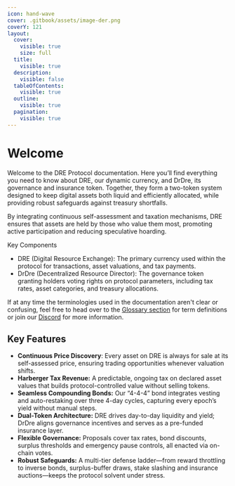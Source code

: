 ```yaml
---
icon: hand-wave
cover: .gitbook/assets/image-der.png
coverY: 121
layout:
  cover:
    visible: true
    size: full
  title:
    visible: true
  description:
    visible: false
  tableOfContents:
    visible: true
  outline:
    visible: true
  pagination:
    visible: true
---
```


# Welcome

Welcome to the DRE Protocol documentation. Here you’ll find everything you need to know about DRE, our dynamic currency, and DrDre, its governance and insurance token. Together, they form a two-token system designed to keep digital assets both liquid and efficiently allocated, while providing robust safeguards against treasury shortfalls.

By integrating continuous self-assessment and taxation mechanisms, DRE ensures that assets are held by those who value them most, promoting active participation and reducing speculative hoarding.

Key Components

* DRE (Digital Resource Exchange): The primary currency used within the protocol for transactions, asset valuations, and tax payments.
* DrDre (Decentralized Resource Director): The governance token granting holders voting rights on protocol parameters, including tax rates, asset categories, and treasury allocations.

If at any time the terminologies used in the documentation aren't clear or confusing, feel free to head over to the [Glossary section](other/glossary.md) for term definitions or join our [Discord](http://discord.dre.finance/) for more information.

## Key Features

* **Continuous Price Discovery**: Every asset on DRE is always for sale at its self-assessed price, ensuring trading opportunities whenever valuation shifts.
* **Harberger Tax Revenue:** A predictable, ongoing tax on declared asset values that builds protocol-controlled value without selling tokens.
* **Seamless Compounding Bonds:** Our “4-4-4” bond integrates vesting and auto-restaking over three 4-day cycles, capturing every epoch’s yield without manual steps.
* **Dual-Token Architecture:** DRE drives day-to-day liquidity and yield; DrDre aligns governance incentives and serves as a pre-funded insurance layer.
* **Flexible Governance:** Proposals cover tax rates, bond discounts, surplus thresholds and emergency pause controls, all enacted via on-chain votes.
* **Robust Safeguards:** A multi-tier defense ladder—from reward throttling to inverse bonds, surplus-buffer draws, stake slashing and insurance auctions—keeps the protocol solvent under stress.
